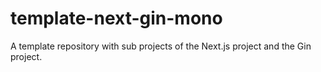 # template-next-gin-mono
A template repository with sub projects of the Next.js project and the Gin project.
